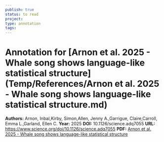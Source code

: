 ```yaml
---
publish: true
status: to read
project:
type: annotation
tags:
---
```

# Annotation for [Arnon et al. 2025 - Whale song shows language-like statistical structure](Temp/References/Arnon et al. 2025 - Whale song shows language-like statistical structure.md)

**Authors:** Arnon, Inbal,Kirby, Simon,Allen, Jenny A.,Garrigue, Claire,Carroll, Emma L.,Garland, Ellen C.
**Year:** 2025
**DOI:** 10.1126/science.adq7055
**URL:** https://www.science.org/doi/10.1126/science.adq7055
**PDF:** [Arnon et al. 2025 - Whale song shows language-like statistical structure](Papers/PDFs/Arnon%20et%20al.%202025%20-%20Whale%20song%20shows%20language-like%20statistical%20structure.pdf)
